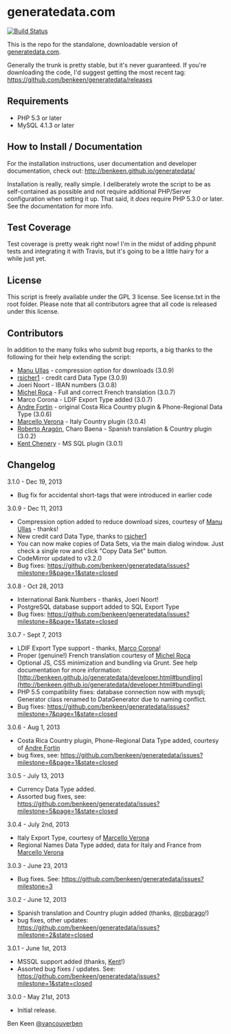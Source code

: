 # generatedata.com

[![Build Status](https://travis-ci.org/benkeen/generatedata.png?branch=master)](https://travis-ci.org/benkeen/generatedata)

This is the repo for the standalone, downloadable version of [generatedata.com](http://www.generatedata.com).

Generally the trunk is pretty stable, but it's never guaranteed. If you're downloading the code, I'd suggest getting the most recent tag: https://github.com/benkeen/generatedata/releases

## Requirements
- PHP 5.3 or later
- MySQL 4.1.3 or later

## How to Install / Documentation

For the installation instructions, user documentation and developer documentation, check out:
http://benkeen.github.io/generatedata/

Installation is really, really simple. I deliberately wrote the script to be as self-contained as possible and not require
additional PHP/Server configuration when setting it up. That said, it *does* require PHP 5.3.0 or later. See the documentation
for more info.

## Test Coverage

Test coverage is pretty weak right now! I'm in the midst of adding phpunit tests and integrating it with Travis, but it's going to be a little hairy for a while just yet.

## License

This script is freely available under the GPL 3 license. See license.txt in the root folder. Please note that all contributors agree that all code is released under this license.

## Contributors

In addition to the many folks who submit bug reports, a big thanks to the following for their help extending the script:

- [Manu Ullas](https://github.com/unullmass) - compression option for downloads (3.0.9)
- [rsicher1](https://github.com/rsicher1) - credit card Data Type (3.0.9)
- Joeri Noort - IBAN numbers (3.0.8)
- [Michel Roca](https://github.com/mRoca) - Full and correct French translation (3.0.7)
- Marco Corona - LDIF Export Type added (3.0.7)
- [Andre Fortin](https://github.com/twindual) - original Costa Rica Country plugin & Phone-Regional Data Type (3.0.6)
- [Marcello Verona](https://github.com/marciuz) - Italy Country plugin (3.0.4)
- [Roberto Aragón](https://github.com/robarago), Charo Baena - Spanish translation & Country plugin (3.0.2)
- [Kent Chenery](https://github.com/kchenery) - MS SQL plugin (3.0.1)

## Changelog

3.1.0 - Dec 19, 2013
- Bug fix for accidental short-tags that were introduced in earlier code

3.0.9 - Dec 11, 2013
- Compression option added to reduce download sizes, courtesy of [Manu Ullas](https://github.com/unullmass) - thanks!
- New credit card Data Type, thanks to [rsicher1](https://github.com/rsicher1)
- You can now make copies of Data Sets, via the main dialog window. Just check a single row and click "Copy Data Set" button.
- CodeMirror updated to v3.2.0
- Bug fixes: https://github.com/benkeen/generatedata/issues?milestone=9&page=1&state=closed

3.0.8 - Oct 28, 2013
- International Bank Numbers - thanks, Joeri Noort!
- PostgreSQL database support added to SQL Export Type
- Bug fixes: https://github.com/benkeen/generatedata/issues?milestone=8&page=1&state=closed

3.0.7 - Sept 7, 2013
- LDIF Export Type support - thanks, [Marco Corona](https://github.com/coronam)!
- Proper (genuine!) French translation courtesy of [Michel Roca](https://github.com/mRoca)
- Optional JS, CSS minimization and bundling via Grunt. See help documentation for more information:
[http://benkeen.github.io/generatedata/developer.html#bundling](http://benkeen.github.io/generatedata/developer.html#bundling)
- PHP 5.5 compatibility fixes: database connection now with mysqli; Generator class renamed to DataGenerator due
to naming conflict.
- Bug fixes: https://github.com/benkeen/generatedata/issues?milestone=7&page=1&state=closed

3.0.6 - Aug 1, 2013
- Costa Rica Country plugin, Phone-Regional Data Type added, courtesy of [Andre Fortin](https://github.com/twindual)
- bug fixes, see: https://github.com/benkeen/generatedata/issues?milestone=6&page=1&state=closed

3.0.5 - July 13, 2013
- Currency Data Type added.
- Assorted bug fixes, see: https://github.com/benkeen/generatedata/issues?milestone=5&page=1&state=closed

3.0.4 - July 2nd, 2013
- Italy Export Type, courtesy of [Marcello Verona](https://github.com/marciuz)
- Regional Names Data Type added, data for Italy and France from [Marcello Verona](https://github.com/marciuz)

3.0.3 - June 23, 2013
- Bug fixes. See: https://github.com/benkeen/generatedata/issues?milestone=3

3.0.2 - June 12, 2013
- Spanish translation and Country plugin added (thanks, [@robarago](https://github.com/robarago)!)
- bug fixes, other updates: https://github.com/benkeen/generatedata/issues?milestone=2&state=closed

3.0.1 - June 1st, 2013
- MSSQL support added (thanks, [Kent](https://github.com/kchenery)!)
- Assorted bug fixes / updates. See: https://github.com/benkeen/generatedata/issues?milestone=1&state=closed

3.0.0 - May 21st, 2013
- Initial release.


Ben Keen
[@vancouverben](https://twitter.com/#!/vancouverben)